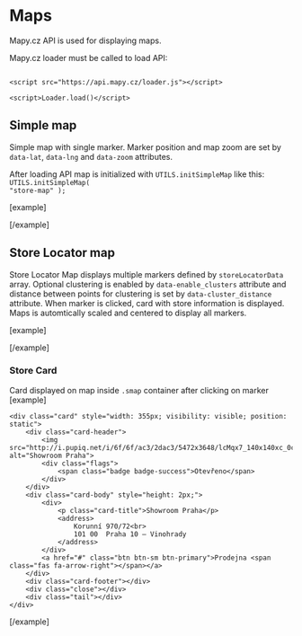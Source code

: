 Maps
====

Mapy.cz API is used for displaying maps.

Mapy.cz loader must be called to load API:
<p><code>
&lt;script src="https://api.mapy.cz/loader.js"&gt;&lt;/script&gt;<br>
&lt;script&gt;Loader.load()&lt;/script&gt;
</code></p>

## Simple map

Simple map with single marker. Marker position and map zoom are set by <code>data-lat</code>, <code>data-lng</code> and <code>data-zoom</code> attributes.

After loading API map is initialized with <code>UTILS.initSimpleMap</code> like this:   <code>UTILS.initSimpleMap( "store-map" );</code>

[example]
<div class="store-detail__map" id="store-map" data-lat="50.3864386" data-lng="14.2895042" data-zoom="16"></div>
[/example]

## Store Locator map

Store Locator Map displays multiple markers defined by <code>storeLocatorData</code> array. Optional clustering is enabled by <code>data-enable_clusters</code> attribute and distance between points for clustering is set by <code>data-cluster_distance</code> attribute. When marker is clicked, card with store information is displayed. Maps is automtically scaled and centered to display all markers.

[example]
<script>
//<![CDATA[
	var storeLocatorData = [
			{
		id: 1,
		image: "//i.pupiq.net/i/6f/6f/ac2/2dac2/4454x2969/E6ifOg_140x140xc_2b938a06ee365ab4.jpg",
		title: "Elegantní lékárna",
		address: "Vinohradsk%C3%A1%20222%3Cbr%3E%0D%0A120%2000%20Praha%202%3Cbr%3E%0D%0A%C4%8Cesk%C3%A1%20republika",
		detailURL: "/prodejny/elegantni-lekarna/",
		lat: 50.0770708,
		lng: 14.4862577,
		isOpen: "Otevřeno",
	},
				{
		id: 3,
		image: "//i.pupiq.net/i/6f/6f/ac3/2dac3/5472x3648/lcMqx7_140x140xc_0c529b8188c3a32a.jpg",
		title: "Showroom Praha",
		address: "Korunn%C3%AD%20970%2F72%3Cbr%3E%0D%0A101%2000%20%20Praha%2010%20%E2%80%93%20Vinohrady",
		detailURL: "/prodejny/showroom-praha/",
		lat: 50.0753692,
		lng: 14.4510819,
		isOpen: "Otevřeno",
	},
				{
		id: 4,
		image: "//i.pupiq.net/i/6f/6f/91e/2e91e/2000x2000/n6xqeH_140x140xc_31ad088525dd9323.jpg",
		title: "Říp",
		address: "Rovn%C3%A9%3Cbr%3E%0D%0AKrab%C4%8Dice",
		detailURL: "/prodejny/rip/",
		lat: 50.3864386,
		lng: 14.2895042,
		isOpen: "Otevřeno",
	},
				{
		id: 5,
		image: "//i.pupiq.net/i/6f/6f/91f/2e91f/2000x1285/apURGF_140x140xc_83e788667c8dea6c.jpg",
		title: "Ostrava!!!",
		address: "Masarykovo%20n%C3%A1m%C4%9Bst%C3%AD%2037%2F20%3Cbr%3E%0D%0AOstrava",
		detailURL: "/prodejny/ostrava/",
		lat: 49.8361483,
		lng: 18.2920475,
		isOpen: "Otevřeno",
	},
				{
		id: 6,
		image: "//i.pupiq.net/i/6f/6f/920/2e920/2000x1333/gWlhbr_140x140xc_5158317050b8a8f1.jpg",
		title: "Sněžka",
		address: "Sn%C4%9B%C5%BEka%3Cbr%3E%0D%0APec%20pod%20Sn%C4%9B%C5%BEkou",
		detailURL: "/prodejny/snezka/",
		lat: 50.7357619,
		lng: 15.7398722,
		isOpen: "Otevřeno",
	},
				{
		id: 7,
		image: "//i.pupiq.net/i/6f/6f/921/2e921/2000x1333/9U7vlt_140x140xc_77bb70fe5a19947e.jpg",
		title: "Brno",
		address: "n%C3%A1m%C4%9Bst%C3%AD%20Svobody%2074%2F10%3Cbr%3E%0D%0A602%2000%20%20Brno-m%C4%9Bsto",
		detailURL: "/prodejny/brno/",
		lat: 49.1946639,
		lng: 16.6089039,
		isOpen: "Otevřeno",
	},
	];

			
//]]>
</script>
<div class="stores-index__map" id="allstores_map" data-enable_clusters="true" data-cluster_distance="30"></div>
[/example]

### Store Card
Card displayed on map inside <code>.smap</code> container after clicking on marker
[example]
<div class="smap">
	
	<div class="card" style="width: 355px; visibility: visible; position: static">
		<div class="card-header">
			<img src="http://i.pupiq.net/i/6f/6f/ac3/2dac3/5472x3648/lcMqx7_140x140xc_0c529b8188c3a32a.jpg" alt="Showroom Praha">
			<div class="flags">
				<span class="badge badge-success">Otevřeno</span>
			</div>
		</div>
		<div class="card-body" style="height: 2px;">
			<div>
				<p class="card-title">Showroom Praha</p>
				<address>
					Korunní 970/72<br>
					101 00  Praha 10 – Vinohrady
				</address>
			</div>
			<a href="#" class="btn btn-sm btn-primary">Prodejna <span class="fas fa-arrow-right"></span></a>
		</div>
		<div class="card-footer"></div>
		<div class="close"></div>
		<div class="tail"></div>
	</div>
	
</div>
[/example]

<script src="https://api.mapy.cz/loader.js"></script>
<script>Loader.load()</script>